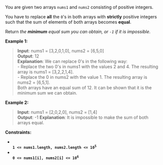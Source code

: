 You are given two arrays ```nums1``` and ```nums2``` consisting of positive integers.

You have to replace <b>all</b> the ```0```'s in both arrays with <b>strictly</b> positive integers such that the sum of elements of both arrays becomes <b>equal</b>.

Return <i>the <b>minimum</b> equal sum you can obtain, or ```-1``` if it is impossible</i>.

<b>Example 1:</b><br>
> <b>Input</b>: nums1 = [3,2,0,1,0], nums2 = [6,5,0]<br>
> <b>Output</b>: 12<br>
> <b>Explanation</b>: We can replace 0's in the following way:<br>
> \- Replace the two 0's in nums1 with the values 2 and 4. The resulting array is nums1 = [3,2,2,1,4].<br>
> \- Replace the 0 in nums2 with the value 1. The resulting array is nums2 = [6,5,1].<br>
> Both arrays have an equal sum of 12. It can be shown that it is the minimum sum we can obtain.

<b>Example 2:</b><br>
> <b>Input</b>: nums1 = [2,0,2,0], nums2 = [1,4]<br>
> <b>Output</b>: -1
> <b>Explanation</b>: It is impossible to make the sum of both arrays equal.

<b>Constraints<b>:
<ul>
<li>
<code>
1 <= nums1.length, nums2.length <= 10<sup>5</sup>
</code>
</li>
<li>
<code>
0 <= nums1[i], nums2[i] <= 10<sup>6</sup>
</code>
</li>
</ul>